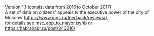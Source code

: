 Version 1.1  (consist data from 2016 to October 2017)  
A set of data on citizens' appeals to the executive power of the city of Moscow (https://www.mos.ru/feedback/reviews/),   
for details see msc_app_to_mayor.ipynb or https://habrahabr.ru/post/343216/
